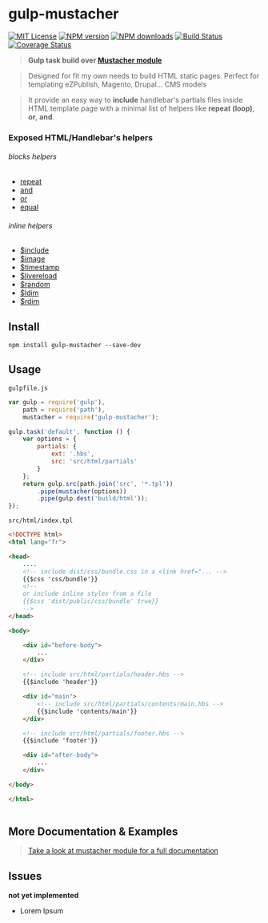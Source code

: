 <a name="description"></a>
# gulp-mustacher

[![MIT License][license-img]][license-url] [![NPM version][npm-version-img]][npm-url] [![NPM downloads][npm-downloads-img]][npm-url] [![Build Status][travis-img]][travis-url] [![Coverage Status][coverall-img]][coverall-url]

> **Gulp task build over [Mustacher module](https://www.npmjs.com/package/mustacher)**

> Designed for fit my own needs to build HTML static pages. Perfect for templating eZPublish, Magento, Drupal... CMS models

> It provide an easy way to **include** handlebar's partials files inside HTML template page with a minimal list of helpers like **repeat (loop)**, **or**, **and**.

<a name="exposed-helpers"></a>
### Exposed HTML/Handlebar's helpers

###### blocks helpers

* [repeat](https://github.com/sixertoy/mustacher#repeat)
* [and](https://github.com/sixertoy/mustacher#and)
* [or](https://github.com/sixertoy/mustacher#or)
* [equal](https://github.com/sixertoy/mustacher#equal)

###### inline helpers

* [$include](https://github.com/sixertoy/mustacher#include)
* [$image](https://github.com/sixertoy/mustacher#image)
* [$timestamp](https://github.com/sixertoy/mustacher#timestamp)
* [$livereload](https://github.com/sixertoy/mustacher#livereload)
* [$random](https://github.com/sixertoy/mustacher#random)
* [$ldim](https://github.com/sixertoy/mustacher#literals)
* [$rdim](https://github.com/sixertoy/mustacher#literals)

<a name="install"></a>
## Install

```
npm install gulp-mustacher --save-dev
```

<a name="usage"></a>
## Usage

`gulpfile.js`
```javascript
var gulp = require('gulp'),
    path = require('path'),
    mustacher = require('gulp-mustacher');

gulp.task('default', function () {
    var options = {
        partials: {
            ext: '.hbs',
            src: 'src/html/partials'
        }
    };
    return gulp.src(path.join('src', '*.tpl'))
        .pipe(mustacher(options))
        .pipe(gulp.dest('build/html'));
});
```

`src/html/index.tpl`
```html
<!DOCTYPE html>
<html lang="fr">

<head>
    ....
    <!-- include dist/css/bundle.css in a <link href="... -->
    {{$css 'css/bundle'}}
    <!--
    or include inline styles from a file
    {{$css 'dist/public/css/bundle' true}}
    -->
</head>

<body>

    <div id="before-body">
        ...
    </div>

    <!-- include src/html/partials/header.hbs -->
    {{$include 'header'}}

    <div id="main">
        <!-- include src/html/partials/contents/main.hbs -->
        {{$include 'contents/main'}}
    </div>

    <!-- include src/html/partials/footer.hbs -->
    {{$include 'footer'}}

    <div id="after-body">
        ...
    </div>

</body>

</html>
    
```

<a name="documentation"></a>
## More Documentation & Examples

> [Take a look at mustacher module for a full documentation](https://www.npmjs.com/package/mustacher)

<a name="issues"></a>
## Issues

**not yet implemented**

- Lorem Ipsum

[license-img]: http://img.shields.io/badge/license-MIT-blue.svg?style=flat-square
[license-url]: LICENSE-MIT

[coverall-url]: https://coveralls.io/r/sixertoy/mustacher
[coverall-img]: https://img.shields.io/coveralls/sixertoy/mustacher.svg?style=flat-square

[npm-url]: https://npmjs.org/package/gulp-mustacher
[npm-version-img]: http://img.shields.io/npm/v/gulp-mustacher.svg?style=flat-square
[npm-downloads-img]: http://img.shields.io/npm/dm/gulp-mustacher.svg?style=flat-square

[travis-url]: https://travis-ci.org/sixertoy/mustacher
[travis-img]: http://img.shields.io/travis/sixertoy/mustacher.svg?style=flat-square
